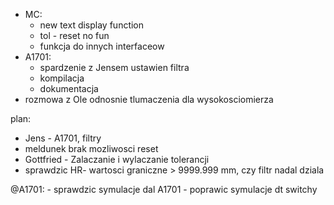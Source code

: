 - MC:
	- new text display function
	- tol - reset no fun
	- funkcja do innych interfaceow
- A1701:
	- spardzenie z Jensem ustawien filtra
	- kompilacja
	- dokumentacja
- rozmowa z Ole odnosnie tlumaczenia dla wysokosciomierza

plan:
- Jens - A1701, filtry
- meldunek brak mozliwosci reset
- Gottfried - Zalaczanie i wylaczanie tolerancji
- sprawdzic HR- wartosci graniczne > 9999.999 mm, czy filtr nadal dziala


@A1701:
	- sprawdzic symulacje dal A1701
	- poprawic symulacje dt switchy